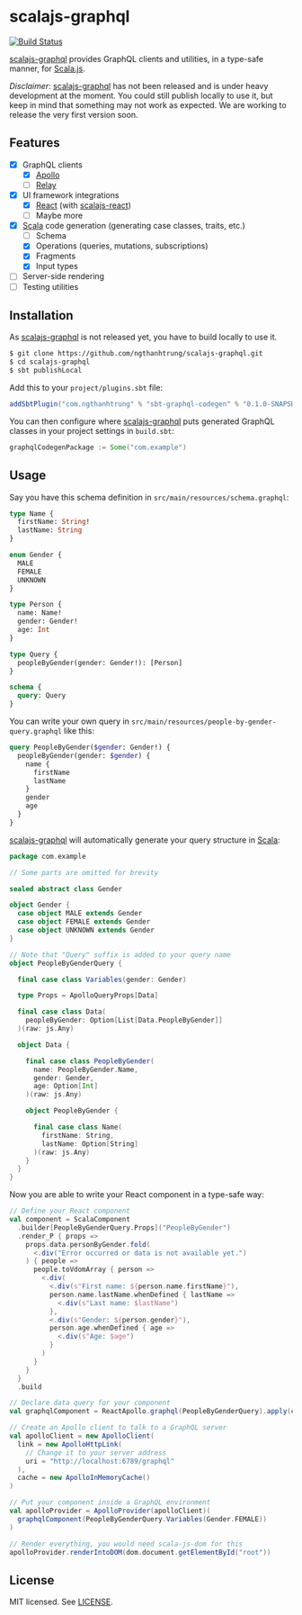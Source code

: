 # scalajs-graphql

[![Build Status][ci-badge]][ci]

[scalajs-graphql][site] provides GraphQL clients and utilities,
in a type-safe manner, for [Scala.js][scalajs].

*Disclaimer*: [scalajs-graphql][site] has not been released
and is under heavy development at the moment.
You could still publish locally to use it, but keep in mind that
something may not work as expected. We are working to release
the very first version soon.

## Features

* [x] GraphQL clients
  * [x] [Apollo][apollo-client]
  * [ ] [Relay][relay]
* [x] UI framework integrations
  * [x] [React][react] (with [scalajs-react][scalajs-react])
  * [ ] Maybe more
* [x] [Scala][scala] code generation (generating case classes, traits, etc.)
  * [ ] Schema
  * [x] Operations (queries, mutations, subscriptions)
  * [x] Fragments
  * [x] Input types
* [ ] Server-side rendering
* [ ] Testing utilities

## Installation

As [scalajs-graphql][site] is not released yet,
you have to build locally to use it.

```sh
$ git clone https://github.com/ngthanhtrung/scalajs-graphql.git
$ cd scalajs-graphql
$ sbt publishLocal
```

Add this to your `project/plugins.sbt` file:

```scala
addSbtPlugin("com.ngthanhtrung" % "sbt-graphql-codegen" % "0.1.0-SNAPSHOT")
```

You can then configure where [scalajs-graphql][site] puts
generated GraphQL classes in your project settings in `build.sbt`:

```scala
graphqlCodegenPackage := Some("com.example")
```

## Usage

Say you have this schema definition in `src/main/resources/schema.graphql`:

```graphql
type Name {
  firstName: String!
  lastName: String
}

enum Gender {
  MALE
  FEMALE
  UNKNOWN
}

type Person {
  name: Name!
  gender: Gender!
  age: Int
}

type Query {
  peopleByGender(gender: Gender!): [Person]
}

schema {
  query: Query
}
```

You can write your own query in
`src/main/resources/people-by-gender-query.graphql` like this:

```graphql
query PeopleByGender($gender: Gender!) {
  peopleByGender(gender: $gender) {
    name {
      firstName
      lastName
    }
    gender
    age
  }
}
```

[scalajs-graphql][site] will automatically generate
your query structure in [Scala][scala]:

```scala
package com.example

// Some parts are omitted for brevity

sealed abstract class Gender

object Gender {
  case object MALE extends Gender
  case object FEMALE extends Gender
  case object UNKNOWN extends Gender
}

// Note that "Query" suffix is added to your query name
object PeopleByGenderQuery {

  final case class Variables(gender: Gender)

  type Props = ApolloQueryProps[Data]

  final case class Data(
    peopleByGender: Option[List[Data.PeopleByGender]]
  )(raw: js.Any)

  object Data {

    final case class PeopleByGender(
      name: PeopleByGender.Name,
      gender: Gender,
      age: Option[Int]
    )(raw: js.Any)

    object PeopleByGender {

      final case class Name(
        firstName: String,
        lastName: Option[String]
      )(raw: js.Any)
    }
  }
}
```

Now you are able to write your React component in a type-safe way:

```scala
// Define your React component
val component = ScalaComponent
  .builder[PeopleByGenderQuery.Props]("PeopleByGender")
  .render_P { props =>
    props.data.personByGender.fold(
      <.div("Error occurred or data is not available yet.")
    ) { people =>
      people.toVdomArray { person =>
        <.div(
          <.div(s"First name: ${person.name.firstName}"),
          person.name.lastName.whenDefined { lastName =>
            <.div(s"Last name: $lastName")
          },
          <.div(s"Gender: ${person.gender}"),
          person.age.whenDefined { age =>
            <.div(s"Age: $age")
          }
        )
      }
    }
  }
  .build

// Declare data query for your component
val graphqlComponent = ReactApollo.graphql(PeopleByGenderQuery).apply(component)

// Create an Apollo client to talk to a GraphQL server
val apolloClient = new ApolloClient(
  link = new ApolloHttpLink(
    // Change it to your server address
    uri = "http://localhost:6789/graphql"
  ),
  cache = new ApolloInMemoryCache()
)

// Put your component inside a GraphQL environment
val apolloProvider = ApolloProvider(apolloClient)(
  graphqlComponent(PeopleByGenderQuery.Variables(Gender.FEMALE))
)

// Render everything, you would need scala-js-dom for this
apolloProvider.renderIntoDOM(dom.document.getElementById("root"))
```

## License

MIT licensed. See [LICENSE][repo-license].

[//]: # (Repository URLs)
[repo-license]: https://github.com/ngthanhtrung/scalajs-graphql/blob/master/LICENSE

[//]: # (Project URLs)
[ci]: https://travis-ci.org/ngthanhtrung/scalajs-graphql
[ci-badge]: https://travis-ci.org/ngthanhtrung/scalajs-graphql.svg
[site]: https://ngthanhtrung.github.io/scalajs-graphql/

[//]: # (External URLs)
[apollo-client]: https://www.apollographql.com/client/
[react]: https://reactjs.org/
[relay]: https://facebook.github.io/relay/
[scala]: https://www.scala-lang.org/
[scalajs]: https://www.scala-js.org/
[scalajs-react]: https://github.com/japgolly/scalajs-react
